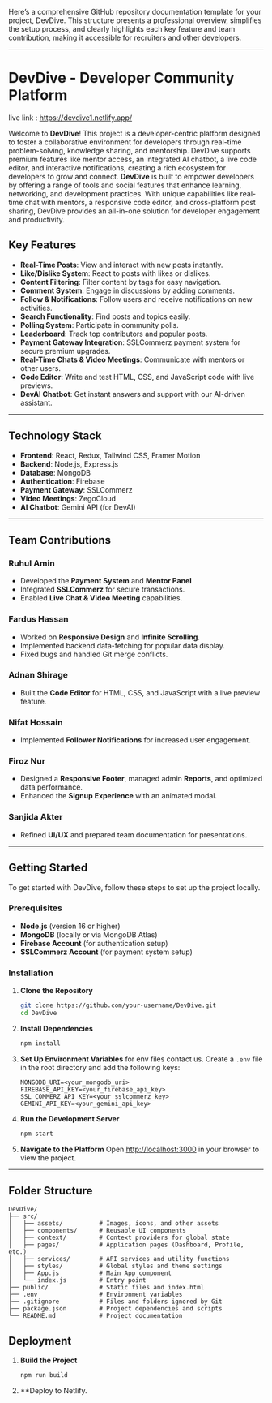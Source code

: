 Here’s a comprehensive GitHub repository documentation template for your project, DevDive. This structure presents a professional overview, simplifies the setup process, and clearly highlights each key feature and team contribution, making it accessible for recruiters and other developers. 

---

# DevDive - Developer Community Platform

live link : https://devdive1.netlify.app/

Welcome to **DevDive**! This project is a developer-centric platform designed to foster a collaborative environment for developers through real-time problem-solving, knowledge sharing, and mentorship. DevDive supports premium features like mentor access, an integrated AI chatbot, a live code editor, and interactive notifications, creating a rich ecosystem for developers to grow and connect.
**DevDive** is built to empower developers by offering a range of tools and social features that enhance learning, networking, and development practices. With unique capabilities like real-time chat with mentors, a responsive code editor, and cross-platform post sharing, DevDive provides an all-in-one solution for developer engagement and productivity.

## Key Features

- **Real-Time Posts**: View and interact with new posts instantly.
- **Like/Dislike System**: React to posts with likes or dislikes.
- **Content Filtering**: Filter content by tags for easy navigation.
- **Comment System**: Engage in discussions by adding comments.
- **Follow & Notifications**: Follow users and receive notifications on new activities.
- **Search Functionality**: Find posts and topics easily.
- **Polling System**: Participate in community polls.
- **Leaderboard**: Track top contributors and popular posts.
- **Payment Gateway Integration**: SSLCommerz payment system for secure premium upgrades.
- **Real-Time Chats & Video Meetings**: Communicate with mentors or other users.
- **Code Editor**: Write and test HTML, CSS, and JavaScript code with live previews.
- **DevAI Chatbot**: Get instant answers and support with our AI-driven assistant.

---

## Technology Stack

- **Frontend**: React, Redux, Tailwind CSS, Framer Motion
- **Backend**: Node.js, Express.js
- **Database**: MongoDB
- **Authentication**: Firebase
- **Payment Gateway**: SSLCommerz
- **Video Meetings**: ZegoCloud
- **AI Chatbot**: Gemini API (for DevAI)

---

## Team Contributions

### Ruhul Amin
- Developed the **Payment System** and **Mentor Panel**
- Integrated **SSLCommerz** for secure transactions.
- Enabled **Live Chat & Video Meeting** capabilities.

### Fardus Hassan
- Worked on **Responsive Design** and **Infinite Scrolling**.
- Implemented backend data-fetching for popular data display.
- Fixed bugs and handled Git merge conflicts.

### Adnan Shirage
- Built the **Code Editor** for HTML, CSS, and JavaScript with a live preview feature.

### Nifat Hossain
- Implemented **Follower Notifications** for increased user engagement.

### Firoz Nur
- Designed a **Responsive Footer**, managed admin **Reports**, and optimized data performance.
- Enhanced the **Signup Experience** with an animated modal.

### Sanjida Akter
- Refined **UI/UX** and prepared team documentation for presentations.

---

## Getting Started

To get started with DevDive, follow these steps to set up the project locally.

### Prerequisites

- **Node.js** (version 16 or higher)
- **MongoDB** (locally or via MongoDB Atlas)
- **Firebase Account** (for authentication setup)
- **SSLCommerz Account** (for payment system setup)

### Installation

1. **Clone the Repository**
   ```bash
   git clone https://github.com/your-username/DevDive.git
   cd DevDive
   ```

2. **Install Dependencies**
   ```bash
   npm install
   ```

3. **Set Up Environment Variables**
    for env files contact us.
   Create a `.env` file in the root directory and add the following keys:
   ```plaintext
   MONGODB_URI=<your_mongodb_uri>
   FIREBASE_API_KEY=<your_firebase_api_key>
   SSL_COMMERZ_API_KEY=<your_sslcommerz_key>
   GEMINI_API_KEY=<your_gemini_api_key>
   ```

5. **Run the Development Server**
   ```bash
   npm start
   ```

6. **Navigate to the Platform**
   Open [http://localhost:3000](http://localhost:3000) in your browser to view the project.

---

## Folder Structure

```
DevDive/
├── src/
│   ├── assets/          # Images, icons, and other assets
│   ├── components/      # Reusable UI components
│   ├── context/         # Context providers for global state
│   ├── pages/           # Application pages (Dashboard, Profile, etc.)
│   ├── services/        # API services and utility functions
│   ├── styles/          # Global styles and theme settings
│   ├── App.js           # Main App component
│   └── index.js         # Entry point
├── public/              # Static files and index.html
├── .env                 # Environment variables
├── .gitignore           # Files and folders ignored by Git
├── package.json         # Project dependencies and scripts
└── README.md            # Project documentation
```

## Deployment


1. **Build the Project**
   ```bash
   npm run build
   ```

2. **Deploy to Netlify.


